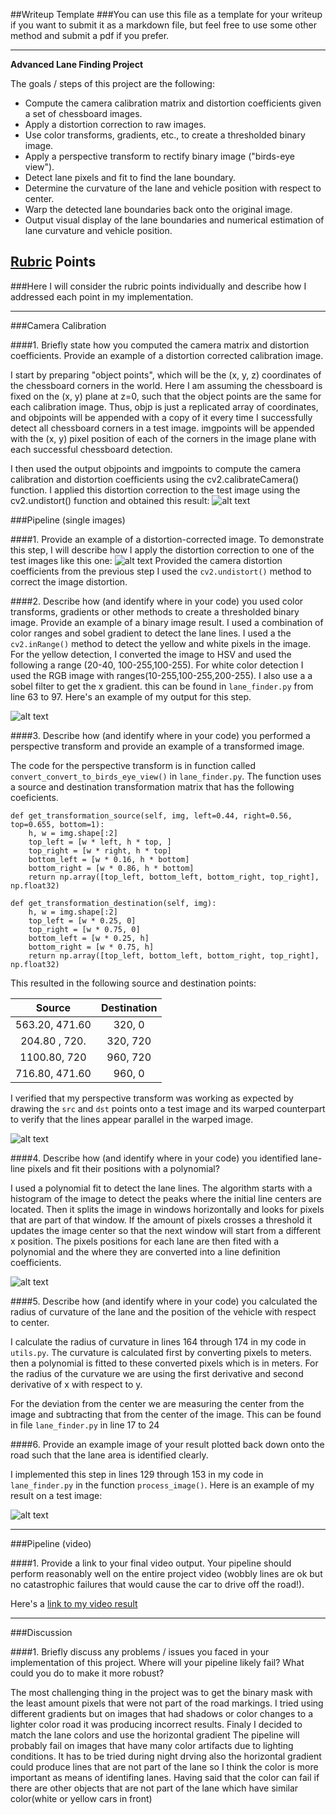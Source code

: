 ##Writeup Template
###You can use this file as a template for your writeup if you want to submit it as a markdown file, but feel free to use some other method and submit a pdf if you prefer.

---

**Advanced Lane Finding Project**

The goals / steps of this project are the following:

* Compute the camera calibration matrix and distortion coefficients given a set of chessboard images.
* Apply a distortion correction to raw images.
* Use color transforms, gradients, etc., to create a thresholded binary image.
* Apply a perspective transform to rectify binary image ("birds-eye view").
* Detect lane pixels and fit to find the lane boundary.
* Determine the curvature of the lane and vehicle position with respect to center.
* Warp the detected lane boundaries back onto the original image.
* Output visual display of the lane boundaries and numerical estimation of lane curvature and vehicle position.

[//]: # (Image References)

[image1]: ./output_images/calibration.jpg "Undistorted"
[image2]: ./output_images/undistorted.jpg "Road Transformed"
[image3]: ./output_images/binary_combo_example.jpg "Binary Example"
[image4]: ./output_images/warped_straight.jpg "Warp Example"
[image5]: ./output_images/color_fit_lines.jpg "Fit Visual"
[image6]: ./output_images/example_output.jpg "Output"
[video1]: ./output_images/project_video_output.mp4 "Video"

## [Rubric](https://review.udacity.com/#!/rubrics/571/view) Points
###Here I will consider the rubric points individually and describe how I addressed each point in my implementation.  

---
###Camera Calibration

####1. Briefly state how you computed the camera matrix and distortion coefficients. Provide an example of a distortion corrected calibration image.

I start by preparing "object points", which will be the (x, y, z) coordinates of the chessboard corners in the world. Here I am assuming the chessboard
is fixed on the (x, y) plane at z=0, such that the object points are the same for each calibration image. Thus, objp is just a replicated array of coordinates, and objpoints will be appended with a copy of it every time I successfully detect all chessboard corners in a test image. imgpoints will be appended with the (x, y) pixel position of each of the corners in the image plane with each successful chessboard detection.

I then used the output objpoints and imgpoints to compute the camera calibration and distortion coefficients using the cv2.calibrateCamera() function.
I applied this distortion correction to the test image using the cv2.undistort() function and obtained this result:
![alt text][image1]

###Pipeline (single images)

####1. Provide an example of a distortion-corrected image.
To demonstrate this step, I will describe how I apply the distortion correction to one of the test images like this one:
![alt text][image2]
Provided the camera distortion coefficients from the previous step I used the `cv2.undistort()` method to correct the image distortion.

####2. Describe how (and identify where in your code) you used color transforms, gradients or other methods to create a thresholded binary image.  Provide an example of a binary image result.
I used a combination of color ranges and sobel gradient to detect the lane lines. I used a the `cv2.inRange()` method to detect the yellow and white pixels in the image. For the yellow detection,
I converted the image to HSV and used the following a range (20-40, 100-255,100-255). For white color detection I used the RGB image with ranges(10-255,100-255,200-255).
I also use a a sobel filter to get the x gradient. this can be found in `lane_finder.py` from line 63 to 97. Here's an example of my output for this step.

![alt text][image3]

####3. Describe how (and identify where in your code) you performed a perspective transform and provide an example of a transformed image.

The code for the perspective transform is in function called `convert_convert_to_birds_eye_view()` in `lane_finder.py`. The function uses a source
and destination transformation matrix that has the following coeficients.
```
def get_transformation_source(self, img, left=0.44, right=0.56, top=0.655, bottom=1):
    h, w = img.shape[:2]
    top_left = [w * left, h * top, ]
    top_right = [w * right, h * top]
    bottom_left = [w * 0.16, h * bottom]
    bottom_right = [w * 0.86, h * bottom]
    return np.array([top_left, bottom_left, bottom_right, top_right], np.float32)

def get_transformation_destination(self, img):
    h, w = img.shape[:2]
    top_left = [w * 0.25, 0]
    top_right = [w * 0.75, 0]
    bottom_left = [w * 0.25, h]
    bottom_right = [w * 0.75, h]
    return np.array([top_left, bottom_left, bottom_right, top_right], np.float32)

```
This resulted in the following source and destination points:

| Source        | Destination   | 
|:-------------:|:-------------:| 
| 563.20, 471.60| 320, 0        |
| 204.80 , 720. | 320, 720      |
| 1100.80, 720  | 960, 720      |
| 716.80, 471.60| 960, 0        |

I verified that my perspective transform was working as expected by drawing the `src` and `dst` points onto a test image and its warped counterpart to verify that the lines appear parallel in the warped image.

![alt text][image4]

####4. Describe how (and identify where in your code) you identified lane-line pixels and fit their positions with a polynomial?

I used a polynomial fit to detect the lane lines.  The algorithm starts with a histogram of the image to detect the peaks where the initial line centers are located.
Then it splits the image in windows horizontally and looks for pixels that are part of that window. If the amount of pixels crosses a threshold it updates the image center
so that the next window will start from a different x position. The pixels positions for each lane are then fited with a polynomial and the where they are converted into a
line definition coefficients.

![alt text][image5]

####5. Describe how (and identify where in your code) you calculated the radius of curvature of the lane and the position of the vehicle with respect to center.

I calculate the radius of curvature in lines 164 through 174 in my code in `utils.py`. The curvature is calculated first by converting pixels to meters. then a polynomial
is fitted to these converted pixels which is in meters. For the radius of the curvature we are using the first derivative and second derivative of x with respect to y.

For the deviation from the center we are measuring the center from the image and subtracting that from the center of the image. This can be found in file `lane_finder.py`
in line 17 to 24


####6. Provide an example image of your result plotted back down onto the road such that the lane area is identified clearly.

I implemented this step in lines 129 through 153 in my code in `lane_finder.py` in the function `process_image()`.  Here is an example of my result on a test image:

![alt text][image6]

---

###Pipeline (video)

####1. Provide a link to your final video output.  Your pipeline should perform reasonably well on the entire project video (wobbly lines are ok but no catastrophic failures that would cause the car to drive off the road!).

Here's a [link to my video result](./output_images/project_video_output.mp4)

---

###Discussion

####1. Briefly discuss any problems / issues you faced in your implementation of this project.  Where will your pipeline likely fail?  What could you do to make it more robust?

The most challenging thing in the project was to get the binary mask with the least amount pixels that were not part of the road markings. I tried using different gradients but
on images that had shadows or color changes to a lighter color road it was producing incorrect results. Finaly I decided to match the lane colors and use the horizontal gradient
The pipeline will probably fail on images that have many color artifacts due to lighting conditions. It has to be tried during night drving also the horizontal gradient could produce
lines that are not part of the lane so I think the color is more important as means of identifing lanes. Having said that the color can fail if there are other objects that are not
part of the lane which have similar color(white or yellow cars in front)
